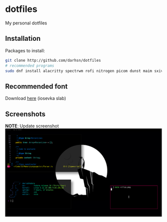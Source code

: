 # dotfiles
My personal dotfiles

## Installation
Packages to install:
```sh
git clone http://github.com/darhsn/dotfiles
# recommended programs
sudo dnf install alacritty spectrwm rofi nitrogen picom dunst maim sxiv firefox
```
## Recommended font
Download [here](https://github.com/be5invis/Iosevka/releases) (iosevka slab)

## Screenshots
**NOTE**: Update screenshot
![Dark rice](./screenshots/rice.png)

